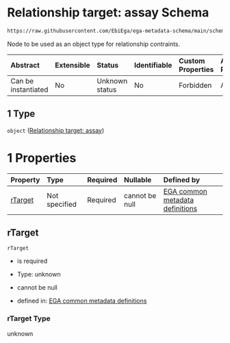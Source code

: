 # Relationship target: assay Schema

```txt
https://raw.githubusercontent.com/EbiEga/ega-metadata-schema/main/schemas/EGA.sample.json#/properties/sampleRelationships/items/allOf/1/anyOf/0/allOf/1/anyOf/1
```

Node to be used as an object type for relationship contraints.

| Abstract            | Extensible | Status         | Identifiable | Custom Properties | Additional Properties | Access Restrictions | Defined In                                                                   |
| :------------------ | :--------- | :------------- | :----------- | :---------------- | :-------------------- | :------------------ | :--------------------------------------------------------------------------- |
| Can be instantiated | No         | Unknown status | No           | Forbidden         | Allowed               | none                | [EGA.sample.json\*](../../../schemas/EGA.sample.json "open original schema") |

## 1 Type

`object` ([Relationship target: assay](ega-4-definitions-relationship-target-assay.md))

# 1 Properties

| Property            | Type          | Required | Nullable       | Defined by                                                                                                                                                                                                                                                |
| :------------------ | :------------ | :------- | :------------- | :-------------------------------------------------------------------------------------------------------------------------------------------------------------------------------------------------------------------------------------------------------- |
| [rTarget](#rtarget) | Not specified | Required | cannot be null | [EGA common metadata definitions](ega-4-definitions-relationship-target-assay-properties-rtarget.md "https://raw.githubusercontent.com/EbiEga/ega-metadata-schema/main/schemas/EGA.common-definitions.json#/definitions/rTargetAssay/properties/rTarget") |

## rTarget



`rTarget`

*   is required

*   Type: unknown

*   cannot be null

*   defined in: [EGA common metadata definitions](ega-4-definitions-relationship-target-assay-properties-rtarget.md "https://raw.githubusercontent.com/EbiEga/ega-metadata-schema/main/schemas/EGA.common-definitions.json#/definitions/rTargetAssay/properties/rTarget")

### rTarget Type

unknown
